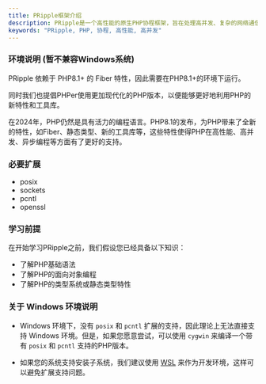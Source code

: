 ```yaml
---  
title: PRipple框架介绍  
description: PRipple是一个高性能的原生PHP协程框架，旨在处理高并发、复杂的网络通信和数据操作。  
keywords: "PRipple, PHP, 协程, 高性能, 高并发"  
---  
```

  
### 环境说明 (暂不兼容Windows系统)  
  
PRipple 依赖于 PHP8.1+ 的 Fiber 特性，因此需要在PHP8.1+的环境下运行。  
  
同时我们也提倡PHPer使用更加现代化的PHP版本，以便能够更好地利用PHP的新特性和工具库。  
  
在2024年，PHP仍然是具有活力的编程语言。PHP8.1的发布，为PHP带来了全新的特性，如Fiber、静态类型、新的工具库等，这些特性使得PHP在高性能、高并发、异步编程等方面有了更好的支持。  
  
### 必要扩展  
- posix  
- sockets  
- pcntl  
- openssl  
  
### 学习前提  
  
在开始学习PRipple之前，我们假设您已经具备以下知识：  
  
- 了解PHP基础语法  
- 了解PHP的面向对象编程  
- 了解PHP的类型系统或静态类型特性  
  
### 关于 Windows 环境说明  
  
- Windows 环境下，没有 `posix` 和 `pcntl` 扩展的支持，因此理论上无法直接支持 Windows 环境。但是，如果您愿意尝试，可以使用 `cygwin` 来编译一个带有 `posix` 和 `pcntl` 支持的PHP版本。  
  
- 如果您的系统支持安装子系统，我们建议使用 [WSL](https://learn.microsoft.com/en-gb/windows/wsl/) 来作为开发环境，这样可以避免扩展支持问题。  
